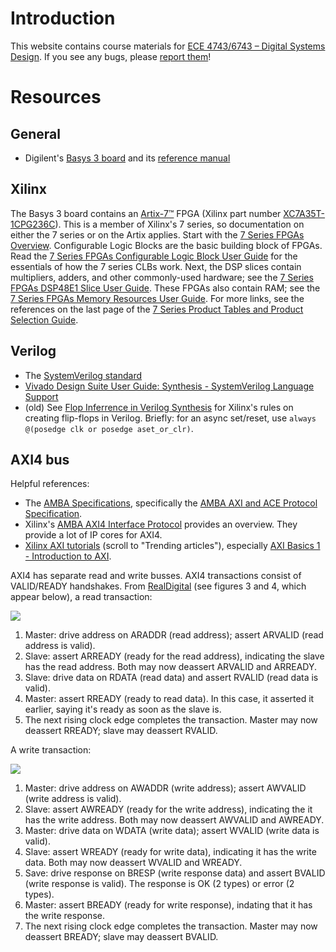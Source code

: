 # Introduction

This website contains course materials
for [ECE 4743/6743 – Digital Systems Design](https://github.com/bjones1/MSU-ECE-DSD).
If you see any bugs, please
[report them](https://github.com/bjones1/MSU-ECE-DSD/issues)!

# Resources

## General

- Digilent's
  [Basys 3 board](https://digilent.com/shop/basys-3-artix-7-fpga-trainer-board-recommended-for-introductory-users/)
  and its
  [reference manual](https://digilent.com/reference/programmable-logic/basys-3/start)

## Xilinx

The Basys 3 board contains an
[Artix-7™](https://www.xilinx.com/products/silicon-devices/fpga/artix-7.html)
FPGA (Xilinx part number
[XC7A35T-1CPG236C](https://docs.xilinx.com/v/u/en-US/ds181_Artix_7_Data_Sheet)).
This is a member of Xilinx's 7 series, so documentation on either the 7 series
or on the Artix applies. Start with the
[7 Series FPGAs Overview](https://docs.xilinx.com/v/u/en-US/ds180_7Series_Overview).
Configurable Logic Blocks are the basic building block of FPGAs. Read the
[7 Series FPGAs Configurable Logic Block User Guide](http://www.xilinx.com/support/documentation/user_guides/ug474_7Series_CLB.pdf)
for the essentials of how the 7 series CLBs work. Next, the DSP slices contain
multipliers, adders, and other commonly-used hardware; see the
[7 Series FPGAs DSP48E1 Slice User Guide](http://www.xilinx.com/support/documentation/user_guides/ug479_7Series_DSP48E1.pdf).
These FPGAs also contain RAM; see the
[7 Series FPGAs Memory Resources User Guide](http://www.xilinx.com/support/documentation/user_guides/ug473_7Series_Memory_Resources.pdf).
For more links, see the references on the last page of the
[7 Series Product Tables and Product Selection Guide](https://www.xilinx.com/content/dam/xilinx/support/documents/selection-guides/7-series-product-selection-guide.pdf#page=12).

## Verilog

- The [SystemVerilog standard](SystemVerilog_standard_1800-2017.pdf)
- [Vivado Design Suite User Guide: Synthesis - SystemVerilog Language Support](https://docs.xilinx.com/r/en-US/ug901-vivado-synthesis/SystemVerilog-Support)
- (old)
  See [Flop Inferrence in Verilog Synthesis](https://support.xilinx.com/s/article/1207129?language=en_US)
  for Xilinx's rules on creating flip-flops in Verilog. Briefly: for an async
  set/reset, use `always @(posedge clk or posedge aset_or_clr)`.

## AXI4 bus

Helpful references:

- The
  [AMBA Specifications](https://www.arm.com/architecture/system-architectures/amba/amba-specifications),
  specifically the
  [AMBA AXI and ACE Protocol Specification](https://developer.arm.com/documentation/ihi0022/latest).
- Xilinx's
  [AMBA AXI4 Interface Protocol](https://www.xilinx.com/products/intellectual-property/axi.html)
  provides an overview. They provide a lot of IP cores for AXI4.
- [Xilinx AXI tutorials](https://support.xilinx.com/s/topic/0TO2E000000YNxCWAW/axi-basics-series?language=en_US&tabset-50c42=2)
  (scroll to "Trending articles"), especially
  [AXI Basics 1 - Introduction to AXI](https://support.xilinx.com/s/article/1053914?language=en_US).

AXI4 has separate read and write busses. AXI4 transactions consist of
VALID/READY handshakes.
From [RealDigital](https://www.realdigital.org/doc/a9fee931f7a172423e1ba73f66ca4081)
(see figures 3 and 4, which appear below), a read transaction:

![](axi4-lite-read.png)

1.  Master: drive address on ARADDR (read address); assert ARVALID (read address
    is valid).
2.  Slave: assert ARREADY (ready for the read address), indicating the slave has
    the read address. Both may now deassert ARVALID and ARREADY.
3.  Slave: drive data on RDATA (read data) and assert RVALID (read data is
    valid).
4.  Master: assert RREADY (ready to read data). In this case, it asserted it
    earlier, saying it's ready as soon as the slave is.
5.  The next rising clock edge completes the transaction. Master may now
    deassert RREADY; slave may deassert RVALID.

A write transaction:

![](axi4-lite-write.png)

1.  Master: drive address on AWADDR (write address); assert AWVALID (write
    address is valid).
2.  Slave: assert AWREADY (ready for the write address), indicating the it has
    the write address. Both may now deassert AWVALID and AWREADY.
3.  Master: drive data on WDATA (write data); assert WVALID (write data is
    valid).
4.  Slave: assert WREADY (ready for write data), indicating it has the write
    data. Both may now deassert WVALID and WREADY.
5.  Save: drive response on BRESP (write response data) and assert BVALID (write
    response is valid). The response is OK (2 types) or error (2 types).
6.  Master: assert BREADY (ready for write response), indating that it has the
    write response.
7.  The next rising clock edge completes the transaction. Master may now
    deassert BREADY; slave may deassert BVALID.
